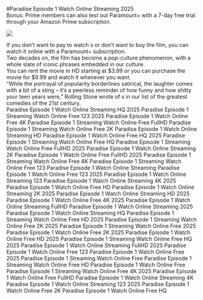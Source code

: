 #Paradise Episode 1 Watch Online Streaming 2025  
Bonus: Prime members can also test out Paramount+ with a 7-day free trial through your Amazon Prime subscription.  
  
[![](https://i.imgur.com/qSNzIqt.png)](https://movie.rssnews.media/AWozFTKXb.php)  
  
If you don’t want to pay to watch s or don’t want to buy the film, you can watch it online with a Paramount+ subscription.  
Two decades on, the film has become a pop-culture phenomenon, with a whole slate of iconic phrases embedded in our culture.  
You can rent the movie in HD starting at $3.99 or you can purchase the movie for $9.99 and watch it whenever you want.  
“While the portrayal of popularity borderlines satirical, the laughter comes with a bit of a sting – it’s a peerless reminder of how funny and how shitty your teen years were,” Rolling Stone wrote of s in our list of the greatest comedies of the 21st century.  
Paradise Episode 1 Watch Online Streaming HQ 2025
Paradise Episode 1 Streaming Watch Online Free 123 2025
Paradise Episode 1 Watch Online Free 4K
Paradise Episode 1 Streaming Watch Online Free FullHD
Paradise Episode 1 Streaming Watch Online Free 2K
Paradise Episode 1 Watch Online Streaming HD
Paradise Episode 1 Watch Online Free HQ 2025
Paradise Episode 1 Streaming Watch Online Free HQ
Paradise Episode 1 Streaming Watch Online Free FullHD 2025
Paradise Episode 1 Watch Online Streaming 2K
Paradise Episode 1 Watch Online Free FullHD 2025
Paradise Episode 1 Streaming Watch Online Free 4K
Paradise Episode 1 Streaming Watch Online Free 123
Paradise Episode 1 Watch Online Streaming
Paradise Episode 1 Watch Online Free 123 2025
Paradise Episode 1 Watch Online Streaming 123
Paradise Episode 1 Watch Online Streaming 4K 2025
Paradise Episode 1 Watch Online Free HD
Paradise Episode 1 Watch Online Streaming 2K 2025
Paradise Episode 1 Watch Online Streaming HD 2025
Paradise Episode 1 Watch Online Free 4K 2025
Paradise Episode 1 Watch Online Streaming FullHD
Paradise Episode 1 Watch Online Streaming 2025
Paradise Episode 1 Watch Online Streaming HQ
Paradise Episode 1 Streaming Watch Online Free HD 2025
Paradise Episode 1 Streaming Watch Online Free 2K 2025
Paradise Episode 1 Streaming Watch Online Free 2025
Paradise Episode 1 Watch Online Free 2K 2025
Paradise Episode 1 Watch Online Free HD 2025
Paradise Episode 1 Streaming Watch Online Free HQ 2025
Paradise Episode 1 Watch Online Streaming FullHD 2025
Paradise Episode 1 Watch Online Free 123
Paradise Episode 1 Watch Online Free 2025
Paradise Episode 1 Streaming Watch Online Free
Paradise Episode 1 Streaming Watch Online Free HD
Paradise Episode 1 Watch Online Free
Paradise Episode 1 Streaming Watch Online Free 4K 2025
Paradise Episode 1 Watch Online Free FullHD
Paradise Episode 1 Watch Online Streaming 4K
Paradise Episode 1 Watch Online Streaming 123 2025
Paradise Episode 1 Watch Online Free 2K
Paradise Episode 1 Watch Online Free HQ